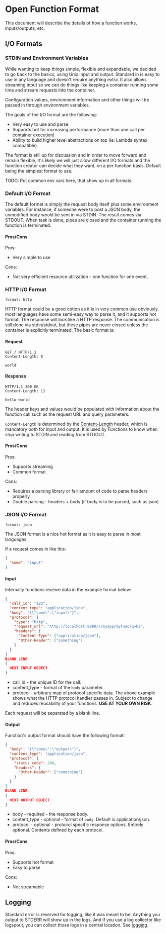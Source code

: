 # Open Function Format

This document will describe the details of how a function works, inputs/outputs, etc.

## I/O Formats

### STDIN and Environment Variables

While wanting to keep things simple, flexible and expandable, we decided to go back to the basics, using Unix input and output. Standard in is easy to use in any language and doesn't require anything extra. It also allows streaming input so we can do things like keeping a container running some time and stream requests into the container.

Configuration values, environment information and other things will be passed in through environment variables.

The goals of the I/O format are the following:

* Very easy to use and parse
* Supports hot for increasing performance (more than one call per container execution)
* Ability to build higher level abstractions on top (ie: Lambda syntax compatible)

The format is still up for discussion and in order to move forward and remain flexible, it's likely we will just allow different I/O formats and the function creator can decide what they want, on a per function basis. Default being the simplest format to use.

TODO: Put common env vars here, that show up in all formats.

### Default I/O Format

The default format is simply the request body itself plus some environment variables. For instance, if someone were to post a JSON body, the unmodified body would be sent in via STDIN. The result comes via STDOUT. When task is done, pipes are closed and the container running the function is terminated.

#### Pros/Cons

Pros:

* Very simple to use

Cons:

* Not very efficient resource utilization - one function for one event.

### HTTP I/O Format

`format: http`

HTTP format could be a good option as it is in very common use obviously, most languages have some semi-easy way to parse it, and it supports hot format. The response will look like a HTTP response. The communication is still done via stdin/stdout, but these pipes are never closed unless the container is explicitly terminated. The basic format is:

#### Request

```text
GET / HTTP/1.1
Content-Length: 5

world
```

#### Response

```text
HTTP/1.1 200 OK
Content-Length: 11

hello world
```

The header keys and values would be populated with information about the function call such as the request URL and query parameters.

`Content-Length` is determined by the [Content-Length](https://tools.ietf.org/html/rfc7230#section-3.3.3) header, which is mandatory both for input and output. It is used by Functions to know when stop writing to STDIN and reading from STDOUT.

#### Pros/Cons

Pros:

* Supports streaming
* Common format

Cons:

* Requires a parsing library or fair amount of code to parse headers properly
* Double parsing - headers + body (if body is to be parsed, such as json)

### JSON I/O Format

`format: json`

The JSON format is a nice hot format as it is easy to parse in most languages.

If a request comes in like this:

```json
{
  "some": "input"
}
```

#### Input

Internally functions receive data in the example format below:

```json
{
  "call_id": "123",
  "content_type": "application/json",
  "body": "{\"some\":\"input\"}",
  "protocol": {
    "type": "http",
    "request_url": "http://localhost:8080/r/myapp/myfunc?q=hi",
    "headers": {
      "Content-Type": ["application/json"],
      "Other-Header": ["something"]
    }
  }
}
BLANK LINE
{ 
  NEXT INPUT OBJECT
}
```

* call_id - the unique ID for the call.
* content_type - format of the `body` parameter.
* protocol - arbitrary map of protocol specific data. The above example shows what the HTTP protocol handler passes in. Subject to change and reduces reusability of your functions. **USE AT YOUR OWN RISK**.

Each request will be separated by a blank line.

#### Output

Function's output format should have the following format:

```json
{
  "body": "{\"some\":\"output\"}",
  "content_type": "application/json",
  "protocol": {
    "status_code": 200,
    "headers": {
      "Other-Header": ["something"]
    }
  }
}
BLANK LINE
{
  NEXT OUTPUT OBJECT
}
```

* body - required - the response body.
* content_type - optional - format of `body`. Default is application/json.
* protocol - optional - protocol specific response options. Entirely optional. Contents defined by each protocol.

#### Pros/Cons

Pros:

* Supports hot format
* Easy to parse

Cons:

* Not streamable

## Logging

Standard error is reserved for logging, like it was meant to be. Anything you output to STDERR will show up in the logs. And if you use a log
collector like logspout, you can collect those logs in a central location. See [logging](logging.md).
